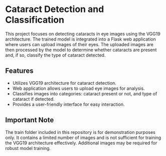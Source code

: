 # Cataract Detection and Classification

This project focuses on detecting cataracts in eye images using the VGG19 architecture. The trained model is integrated into a Flask web application where users can upload images of their eyes. The uploaded images are then processed by the model to determine whether cataracts are present and, if so, classify the type of cataract detected.

## Features

- Utilizes VGG19 architecture for cataract detection.
- Web application allows users to upload eye images for analysis.
- Classifies images into categories: cataract present or not, and type of cataract if detected.
- Provides a user-friendly interface for easy interaction.

## Important Note
The train folder included in this repository is for demonstration purposes only. It contains a limited number of images and is not sufficient for training the VGG19 architecture effectively. Additional images may be required for robust model training.
